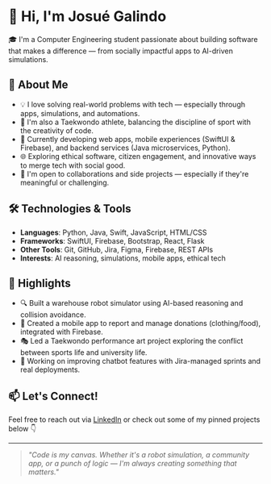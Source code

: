 # 👋 Hi, I'm Josué Galindo

🎓 I'm a Computer Engineering student passionate about building software that makes a difference — from socially impactful apps to AI-driven simulations.

## 🚀 About Me
- 💡 I love solving real-world problems with tech — especially through apps, simulations, and automations.
- 🥋 I'm also a Taekwondo athlete, balancing the discipline of sport with the creativity of code.
- 💼 Currently developing web apps, mobile experiences (SwiftUI & Firebase), and backend services (Java microservices, Python).
- 🌐 Exploring ethical software, citizen engagement, and innovative ways to merge tech with social good.
- 🤝 I'm open to collaborations and side projects — especially if they're meaningful or challenging.

## 🛠️ Technologies & Tools
- **Languages**: Python, Java, Swift, JavaScript, HTML/CSS
- **Frameworks**: SwiftUI, Firebase, Bootstrap, React, Flask
- **Other Tools**: Git, GitHub, Jira, Figma, Firebase, REST APIs
- **Interests**: AI reasoning, simulations, mobile apps, ethical tech

## 📌 Highlights
- 🔍 Built a warehouse robot simulator using AI-based reasoning and collision avoidance.
- 📱 Created a mobile app to report and manage donations (clothing/food), integrated with Firebase.
- 🎭 Led a Taekwondo performance art project exploring the conflict between sports life and university life.
- 💬 Working on improving chatbot features with Jira-managed sprints and real deployments.

## 📫 Let's Connect!
Feel free to reach out via [LinkedIn](www.linkedin.com/in/josue-galindo-gtz) or check out some of my pinned projects below 👇

---

> *"Code is my canvas. Whether it's a robot simulation, a community app, or a punch of logic — I'm always creating something that matters."*
